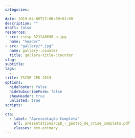 ```yaml
---
categories: 
  - 
date: 2019-04-06T17:00:09+01:00
description: ""
draft: false
resources: 
- src: iscsp_321240698_o.jpg
  name: "header"
- src: "gallery/*.jpg"
  name: gallery-:counter
  title: gallery-title-:counter
slug:
subtitle: 
tags: 
  - 
title: ISCSP CED 2019
options:
  hideFooter: false
  hideSubscribeForm: false
  showHeader: true
  unlisted: true
scripts:
  - 
cta:
  - label: "Apresentação Completa"
    url: presentations/CED_-_gestao_de_crise_completo.pdf
    classes: btn-primary
---
```




